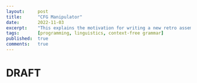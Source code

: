 ```yaml
---
layout:     post
title:      "CFG Manipulator"
date:       2022-11-03
excerpt:    "This explains the motivation for writing a new retro assembler for the 21th century"
tags:       [programming, linguistics, context-free grammar]
published:  true
comments:   true
---
```

# DRAFT
